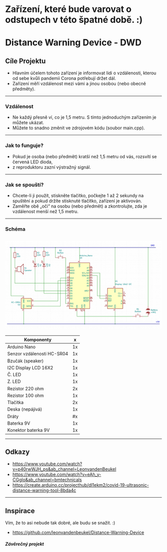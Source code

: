 # Zařízení, které bude varovat o odstupech v této špatné době. :)
# Distance Warning Device - DWD

## Cíle Projektu 
* Hlavním účelem tohoto zařízení je informovat lidi o vzdálenosti, kterou od sebe kvůli pandemii Corona potřebují držet dál. 
* Zařízení měří vzdálenost mezi vámi a jinou osobou (nebo obecně předměty).  
-----------------------------------------------------------
### Vzdálenost
* Ne každý přesně ví, co je 1,5 metru. S tímto jednoduchým zařízením je můžete ukázat.  
* Můžete to snadno změnit ve zdrojovém kódu (soubor main.cpp).
-----------------------------------------------------------
### Jak to funguje?
* Pokud je osoba (nebo předmět) kratší než 1,5 metru od vás, rozsvítí se červená LED dioda, 
* z reproduktoru zazní výstražný signál. 
-----------------------------------------------------------
### Jak se spouští?
* Chcete-li ji použít, stiskněte tlačítko, počkejte 1 až 2 sekundy na spuštění a pokud držíte stisknuté tlačítko, zařízení je aktivován. 
* Zaměřte obě „oči“ na osobu (nebo předmět) a zkontrolujte, zda je vzdálenost menší než 1,5 metru.
-----------------------------------------------------------
### Schéma
![alt text](https://github.com/andreaspiskor/Zaverecny-PROJEKT/blob/master/Schema-projekt.png)
-----------------------------------------------------------

| Komponenty                   | x  |
| -------------                | ----- |
|Arduino Nano                  | 1x    |
|Senzor vzdálenosti HC-SR04    | 1x    |
|Bzučák (speaker)              | 1x    |
|I2C Display LCD 16X2          | 1x    | 
|Č. LED                        | 1x    |
|Z. LED                        | 1x    |
|Rezistor 220 ohm              | 2x    |
|Rezistor 100 ohm              | 1x    |
|Tlačítka                      | 2x    |
|Deska (nepájivá)              | 1x    |
|Dráty                         | #x    |
|Baterka 9V                    | 1x    |
|Konektor baterka 9V           | 1x    |

----------------------------------------------------------- 
## Odkazy
* https://www.youtube.com/watch?v=p40rwWJH_ps&ab_channel=LeonvandenBeukel
* https://www.youtube.com/watch?v=eAh_y-CGglo&ab_channel=bmtechnicals
* https://create.arduino.cc/projecthub/dl1ekm2/covid-19-ultrasonic-distance-warning-tool-8bda4c
----------------------------------------------------------- 
## Inspirace 
Vím, že to asi nebude tak dobré, ale budu se snažit. :)
* https://github.com/leonvandenbeukel/Distance-Warning-Device

##### Závěrečný projekt
